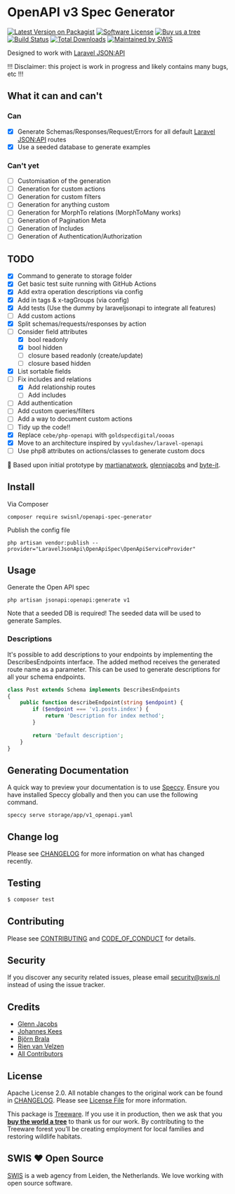 # OpenAPI v3 Spec Generator

[![Latest Version on Packagist][ico-version]][link-packagist]
[![Software License][ico-license]](LICENSE.md)
[![Buy us a tree][ico-treeware]][link-treeware]
[![Build Status][ico-github-actions]][link-github-actions]
[![Total Downloads][ico-downloads]][link-downloads]
[![Maintained by SWIS][ico-swis]][link-swis]

Designed to work with [Laravel JSON:API](https://laraveljsonapi.io/)

!!! Disclaimer: this project is work in progress and likely contains many bugs, etc !!!

## What it can and can't

### Can

- [x] Generate Schemas/Responses/Request/Errors for all default [Laravel JSON:API](https://laraveljsonapi.io/) routes
- [x] Use a seeded database to generate examples 

### Can't yet
- [ ] Customisation of the generation  
- [ ] Generation for custom actions
- [ ] Generation for custom filters
- [ ] Generation for anything custom
- [ ] Generation for MorphTo relations (MorphToMany works)
- [ ] Generation of Pagination Meta
- [ ] Generation of Includes
- [ ] Generation of Authentication/Authorization

## TODO

- [x] Command to generate to storage folder
- [x] Get basic test suite running with GitHub Actions
- [x] Add extra operation descriptions via config
- [x] Add in tags & x-tagGroups (via config)
- [x] Add tests (Use the dummy by laraveljsonapi to integrate all features)
- [ ] Add custom actions
- [x] Split schemas/requests/responses by action
- [ ] Consider field attributes
  - [x] bool readonly
  - [x] bool hidden
  - [ ] closure based readonly (create/update)
  - [ ] closure based hidden
- [x] List sortable fields 
- [ ] Fix includes and relations
  - [x] Add relationship routes
  - [ ] Add includes 
- [ ] Add authentication
- [ ] Add custom queries/filters
- [ ] Add a way to document custom actions
- [ ] Tidy up the code!!
- [x] Replace `cebe/php-openapi` with `goldspecdigital/oooas`
- [x] Move to an architecture inspired by `vyuldashev/laravel-openapi`
- [ ] Use php8 attributes on actions/classes to generate custom docs

🙏 Based upon initial prototype by [martianatwork](https://github.com/martianatwork), [glennjacobs](https://github.com/glennjacobs) and [byte-it](https://github.com/byte-it).

## Install

Via Composer
```
composer require swisnl/openapi-spec-generator
```

Publish the config file

```
php artisan vendor:publish --provider="LaravelJsonApi\OpenApiSpec\OpenApiServiceProvider"
```

## Usage

Generate the Open API spec
```
php artisan jsonapi:openapi:generate v1
```

Note that a seeded DB is required! The seeded data will be used to generate Samples.

### Descriptions

It's possible to add descriptions to your endpoints by implementing the DescribesEndpoints interface. The added method
receives the generated route name as a parameter. This can be used to generate descriptions for all your schema
endpoints.
``` php
class Post extends Schema implements DescribesEndpoints
{
    public function describeEndpoint(string $endpoint) {
        if ($endpoint === 'v1.posts.index') {
            return 'Description for index method';
        }
        
        return 'Default description';
    }
}
```

## Generating Documentation

A quick way to preview your documentation is to use [Speccy](https://speccy.io/).
Ensure you have installed Speccy globally and then you can use the following command.

```
speccy serve storage/app/v1_openapi.yaml
```

## Change log

Please see [CHANGELOG](CHANGELOG.md) for more information on what has changed recently.

## Testing

``` bash
$ composer test
```

## Contributing

Please see [CONTRIBUTING](CONTRIBUTING.md) and [CODE_OF_CONDUCT](CODE_OF_CONDUCT.md) for details.

## Security

If you discover any security related issues, please email security@swis.nl instead of using the issue tracker.

## Credits

- [Glenn Jacobs](https://github.com/glennjacobs)
- [Johannes Kees](https://github.com/byte-it)
- [Björn Brala](https://github.com/bbrala)
- [Rien van Velzen](https://github.com/Rockheep)
- [All Contributors][link-contributors]

## License

Apache License 2.0. All notable changes to the original work can be found in [CHANGELOG](CHANGELOG.md). Please see [License File](LICENSE.md) for more information.

This package is [Treeware](https://treeware.earth). If you use it in production, then we ask that you [**buy the world a tree**][link-treeware] to thank us for our work. By contributing to the Treeware forest you’ll be creating employment for local families and restoring wildlife habitats.

## SWIS :heart: Open Source

[SWIS][link-swis] is a web agency from Leiden, the Netherlands. We love working with open source software.

[ico-version]: https://img.shields.io/packagist/v/swisnl/openapi-spec-generator.svg?style=flat-square
[ico-license]: https://img.shields.io/packagist/l/swisnl/openapi-spec-generator?style=flat-square
[ico-treeware]: https://img.shields.io/badge/Treeware-%F0%9F%8C%B3-lightgreen.svg?style=flat-square
[ico-github-actions]: https://img.shields.io/github/actions/workflow/status/swisnl/openapi-spec-generator/tests.yml?label=tests&branch=master&style=flat-square
[ico-downloads]: https://img.shields.io/packagist/dt/swisnl/openapi-spec-generator.svg?style=flat-square
[ico-swis]: https://img.shields.io/badge/%F0%9F%9A%80-maintained%20by%20SWIS-%230737A9.svg?style=flat-square

[link-packagist]: https://packagist.org/packages/swisnl/openapi-spec-generator
[link-github-actions]: https://github.com/swisnl/openapi-spec-generator/actions/workflows/tests.yml
[link-downloads]: https://packagist.org/packages/swisnl/openapi-spec-generator
[link-treeware]: https://plant.treeware.earth/swisnl/openapi-spec-generator
[link-contributors]: ../../contributors
[link-swis]: https://www.swis.nl
